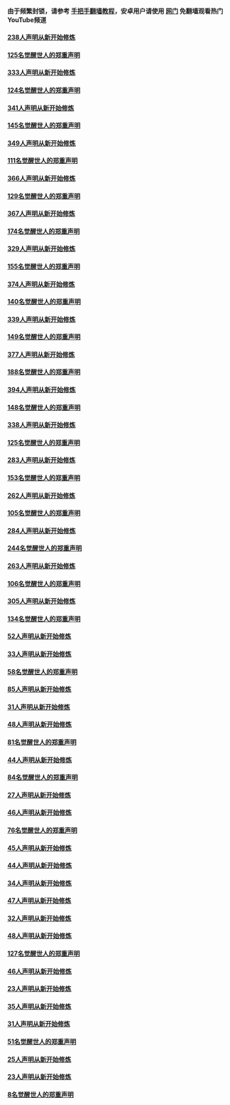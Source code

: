 #### 由于频繁封锁，请参考 [手把手翻墙教程](https://github.com/gfw-breaker/guides/wiki/)，安卓用户请使用 [网门](https://github.com/gfw-breaker/nogfw/blob/master/dl.md?t=07111001) 免翻墙观看热门YouTube频道 

#### [238人声明从新开始修炼](../pages/91/427767.md?t=07111001) 

#### [125名觉醒世人的郑重声明](../pages/91/427766.md?t=07111001) 

#### [333人声明从新开始修炼](../pages/91/427525.md?t=07111001) 

#### [124名觉醒世人的郑重声明](../pages/91/427524.md?t=07111001) 

#### [341人声明从新开始修炼](../pages/91/427255.md?t=07111001) 

#### [145名觉醒世人的郑重声明](../pages/91/427254.md?t=07111001) 

#### [349人声明从新开始修炼](../pages/91/426969.md?t=07111001) 

#### [111名觉醒世人的郑重声明](../pages/91/426968.md?t=07111001) 

#### [366人声明从新开始修炼](../pages/91/426737.md?t=07111001) 

#### [129名觉醒世人的郑重声明](../pages/91/426736.md?t=07111001) 

#### [367人声明从新开始修炼](../pages/91/426421.md?t=07111001) 

#### [174名觉醒世人的郑重声明](../pages/91/426420.md?t=07111001) 

#### [329人声明从新开始修炼](../pages/91/426139.md?t=07111001) 

#### [155名觉醒世人的郑重声明](../pages/91/426138.md?t=07111001) 

#### [374人声明从新开始修炼](../pages/91/425811.md?t=07111001) 

#### [140名觉醒世人的郑重声明](../pages/91/425810.md?t=07111001) 

#### [339人声明从新开始修炼](../pages/91/425690.md?t=07111001) 

#### [149名觉醒世人的郑重声明](../pages/91/425689.md?t=07111001) 

#### [377人声明从新开始修炼](../pages/91/424867.md?t=07111001) 

#### [188名觉醒世人的郑重声明](../pages/91/424866.md?t=07111001) 

#### [394人声明从新开始修炼](../pages/91/423914.md?t=07111001) 

#### [148名觉醒世人的郑重声明](../pages/91/423913.md?t=07111001) 

#### [338人声明从新开始修炼](../pages/91/423540.md?t=07111001) 

#### [125名觉醒世人的郑重声明](../pages/91/423539.md?t=07111001) 

#### [283人声明从新开始修炼](../pages/91/423296.md?t=07111001) 

#### [153名觉醒世人的郑重声明](../pages/91/423295.md?t=07111001) 

#### [262人声明从新开始修炼](../pages/91/423004.md?t=07111001) 

#### [105名觉醒世人的郑重声明](../pages/91/423003.md?t=07111001) 

#### [284人声明从新开始修炼](../pages/91/422707.md?t=07111001) 

#### [244名觉醒世人的郑重声明](../pages/91/422706.md?t=07111001) 

#### [263人声明从新开始修炼](../pages/91/422553.md?t=07111001) 

#### [106名觉醒世人的郑重声明](../pages/91/422552.md?t=07111001) 

#### [305人声明从新开始修炼](../pages/91/422153.md?t=07111001) 

#### [134名觉醒世人的郑重声明](../pages/91/422152.md?t=07111001) 

#### [52人声明从新开始修炼](../pages/91/421846.md?t=07111001) 

#### [33人声明从新开始修炼](../pages/91/421804.md?t=07111001) 

#### [58名觉醒世人的郑重声明](../pages/91/421845.md?t=07111001) 

#### [85人声明从新开始修炼](../pages/91/421769.md?t=07111001) 

#### [31人声明从新开始修炼](../pages/91/421763.md?t=07111001) 

#### [48人声明从新开始修炼](../pages/91/421605.md?t=07111001) 

#### [81名觉醒世人的郑重声明](../pages/91/421656.md?t=07111001) 

#### [44人声明从新开始修炼](../pages/91/421544.md?t=07111001) 

#### [84名觉醒世人的郑重声明](../pages/91/421543.md?t=07111001) 

#### [27人声明从新开始修炼](../pages/91/421465.md?t=07111001) 

#### [46人声明从新开始修炼](../pages/91/421454.md?t=07111001) 

#### [76名觉醒世人的郑重声明](../pages/91/421453.md?t=07111001) 

#### [45人声明从新开始修炼](../pages/91/421452.md?t=07111001) 

#### [44人声明从新开始修炼](../pages/91/421422.md?t=07111001) 

#### [34人声明从新开始修炼](../pages/91/421322.md?t=07111001) 

#### [47人声明从新开始修炼](../pages/91/421264.md?t=07111001) 

#### [32人声明从新开始修炼](../pages/91/421225.md?t=07111001) 

#### [48人声明从新开始修炼](../pages/91/421202.md?t=07111001) 

#### [127名觉醒世人的郑重声明](../pages/91/421224.md?t=07111001) 

#### [46人声明从新开始修炼](../pages/91/421203.md?t=07111001) 

#### [23人声明从新开始修炼](../pages/91/421138.md?t=07111001) 

#### [35人声明从新开始修炼](../pages/91/421122.md?t=07111001) 

#### [31人声明从新开始修炼](../pages/91/421081.md?t=07111001) 

#### [51名觉醒世人的郑重声明](../pages/91/421080.md?t=07111001) 

#### [25人声明从新开始修炼](../pages/91/421020.md?t=07111001) 

#### [23人声明从新开始修炼](../pages/91/420884.md?t=07111001) 

#### [8名觉醒世人的郑重声明](../pages/91/420883.md?t=07111001) 

